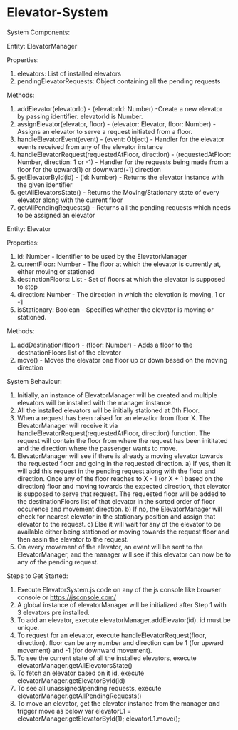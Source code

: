 # Elevator-System

System Components:

Entity: ElevatorManager

Properties:
1. elevators: List of installed elevators
2. pendingElevatorRequests: Object containing all the pending requests

Methods:
1. addElevator(elevatorId) - (elevatorId: Number) -Create a new elevator by passing identifier. elevatorId is Number.
2. assignElevator(elevator, floor) - (elevator: Elevator, floor: Number) - Assigns an elevator to serve a request initiated from a floor.
3. handleElevatorEvent(event) - (event: Object) - Handler for the elevator events received from any of the elevator instance
4. handleElevatorRequest(requestedAtFloor, direction) - (requestedAtFloor: Number, direction: 1 or -1) - Handler for the requests being made from a floor for the upward(1) or downward(-1) direction
5. getElevatorById(id) - (id: Number) - Returns the elevator instance with the given identifier
6. getAllElevatorsState() - Returns the Moving/Stationary state of every elevator along with the current floor
7. getAllPendingRequests() - Returns all the pending requests which needs to be assigned an elevator


Entity: Elevator

Properties:
1. id: Number - Identifier to be used by the ElevatorManager
2. currentFloor: Number - The floor at which the elevator is currently at, either moving or stationed
3. destinationFloors: List - Set of floors at which the elevator is supposed to stop
4. direction: Number - The direction in which the elevation is moving, 1 or -1
5. isStationary: Boolean - Specifies whether the elevator is moving or stationed.

Methods:
1. addDestination(floor) - (floor: Number) - Adds a floor to the destnationFloors list of the elevator
2. move() - Moves the elevator one floor up or down based on the moving direction



System Behaviour:

1. Initially, an instance of ElevatorManager will be created and multiple elevators will be installed with the manager instance.
2. All the installed elevators will be initially stationed at 0th Floor.
3. When a request has been raised for an elevatior from floor X. The ElevatorManager will receive it via handleElevatorRequest(requestedAtFloor, direction) function. The request will contain the floor from where the request has been inititated and the direction where the passenger wants to move.
4. ElevatorManager will see if there is already a moving elevator towards the requested floor and going in the requested direction.
a) If yes, then it will add this request in the pending request along with the floor and direction. Once any of the floor reaches to X - 1 (or X + 1 based on the direction) floor and moving towards the expected direction, that elevator is supposed to serve that request. The requested floor will be added to the destinationFloors list of that elevator in the sorted order of floor occurence and movement direction.
b) If no, the ElevatorManager will check for nearest elevator in the stationary position and assign that elevator to the request.
c) Else it will wait for any of the elevator to be available either being stationed or moving towards the request floor and then assin the elevator to the request.
5. On every movement of the elevator, an event will be sent to the ElevatorManager, and the manager will see if this elevator can now be to any of the pending request.



Steps to Get Started:
1. Execute ElevatorSystem.js code on any of the js console like browser console or https://jsconsole.com/
2. A global instance of elevatorManager will be initialized after Step 1 with 3 elevators pre installed.
3. To add an elevator, execute elevatorManager.addElevator(id). id must be unique.
4. To request for an elevator, execute handleElevatorRequest(floor, direction). floor can be any number and direction can be 1 (for upward movement) and -1 (for downward movement).
5. To see the current state of all the installed elevators, execute elevatorManager.getAllElevatorsState()
6. To fetch an elevator based on it id, execute elevatorManager.getElevatorById(id)
7. To see all unassigned/pending requests, execute elevatorManager.getAllPendingRequests()
8. To move an elevator, get the elevator instance from the manager and trigger move as below
    var elevatorL1 = elevatorManager.getElevatorById(1);
    elevatorL1.move(); 